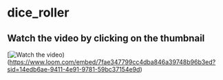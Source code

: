 # dice_roller

## Watch the video by clicking on the thumbnail

[![Watch the video]([https://github.com/user-attachments/assets/3a6c00a9-68bb-46ba-8213-0f5daa5d635f))(https://www.loom.com/embed/7fae347799cc4dba846a39748b96b3ed?sid=14edb6ae-9411-4e91-9781-59bc37154e9d)




